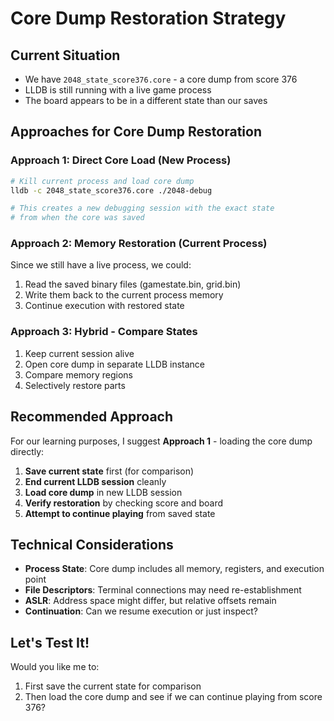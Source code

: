 # Core Dump Restoration Strategy

## Current Situation
- We have `2048_state_score376.core` - a core dump from score 376
- LLDB is still running with a live game process
- The board appears to be in a different state than our saves

## Approaches for Core Dump Restoration

### Approach 1: Direct Core Load (New Process)
```bash
# Kill current process and load core dump
lldb -c 2048_state_score376.core ./2048-debug

# This creates a new debugging session with the exact state
# from when the core was saved
```

### Approach 2: Memory Restoration (Current Process)
Since we still have a live process, we could:
1. Read the saved binary files (gamestate.bin, grid.bin)
2. Write them back to the current process memory
3. Continue execution with restored state

### Approach 3: Hybrid - Compare States
1. Keep current session alive
2. Open core dump in separate LLDB instance
3. Compare memory regions
4. Selectively restore parts

## Recommended Approach

For our learning purposes, I suggest **Approach 1** - loading the core dump directly:

1. **Save current state** first (for comparison)
2. **End current LLDB session** cleanly
3. **Load core dump** in new LLDB session
4. **Verify restoration** by checking score and board
5. **Attempt to continue playing** from saved state

## Technical Considerations

- **Process State**: Core dump includes all memory, registers, and execution point
- **File Descriptors**: Terminal connections may need re-establishment
- **ASLR**: Address space might differ, but relative offsets remain
- **Continuation**: Can we resume execution or just inspect?

## Let's Test It!

Would you like me to:
1. First save the current state for comparison
2. Then load the core dump and see if we can continue playing from score 376?